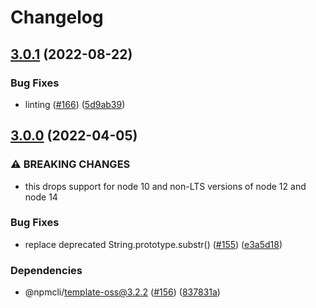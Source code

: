 # Changelog

## [3.0.1](https://github.com/npm/ini/compare/v3.0.0...v3.0.1) (2022-08-22)


### Bug Fixes

* linting ([#166](https://github.com/npm/ini/issues/166)) ([5d9ab39](https://github.com/npm/ini/commit/5d9ab392643a93358e1d7595e8efb3d6d97d1181))

## [3.0.0](https://github.com/npm/ini/compare/v2.0.1...v3.0.0) (2022-04-05)


### ⚠ BREAKING CHANGES

* this drops support for node 10 and non-LTS versions of node 12 and node 14

### Bug Fixes

* replace deprecated String.prototype.substr() ([#155](https://github.com/npm/ini/issues/155)) ([e3a5d18](https://github.com/npm/ini/commit/e3a5d183269744f6b590c1a9916ef151de09bf64))


### Dependencies

* @npmcli/template-oss@3.2.2 ([#156](https://github.com/npm/ini/issues/156)) ([837831a](https://github.com/npm/ini/commit/837831a44ba1f04f62a9d0b369525a4f8d8116e9))
